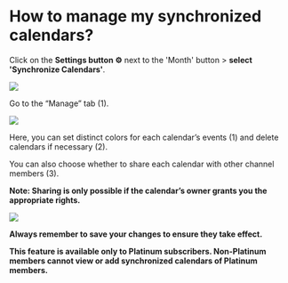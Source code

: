 # How to manage my synchronized calendars?

<p class="no-margin">Click on the <b>Settings button ⚙️</b> next to the 'Month' button &gt; <b>select 'Synchronize Calendars'</b>.</p>
<p class="no-margin"></p>
<div class="intercom-container"><img src="/assets/img/teams-pro/setting_synchro.png"></div>
<p class="no-margin"></p>
<p class="no-margin">Go to the “Manage” tab (1).</p>
<div class="intercom-container"><img src="/assets/img/teams-pro/manage_tab_synchro.png"></div>
<p class="no-margin"></p>
<p class="no-margin">Here, you can set distinct colors for each calendar’s events (1) and delete calendars if necessary (2).
</p>
<p class="no-margin">You can also choose whether to share each calendar with other channel members (3).
</p>
<p class="no-margin"><b>Note: Sharing is only possible if the calendar’s owner grants you the appropriate rights.</b>
</p>
<div class="intercom-container"><img src="/assets/img/teams-pro/manage_synchro.png"></div>


<p class="no-margin"><b>Always remember to save your changes to ensure they take effect.</b></p>
<p class="no-margin"></p>
<p class="no-margin"><b>This feature is available only to Platinum subscribers.
Non-Platinum members cannot view or add synchronized calendars of Platinum members.</b></p>
<p class="no-margin"></p>

<Hubspot />
<Clarity />
<GoogleAnalytics />

